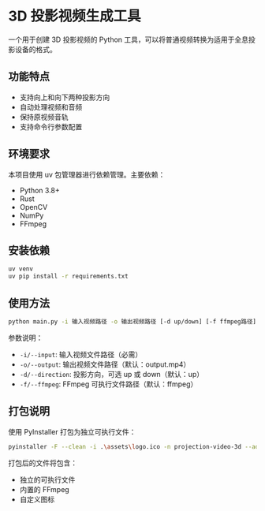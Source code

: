 # 3D 投影视频生成工具

一个用于创建 3D 投影视频的 Python 工具，可以将普通视频转换为适用于全息投影设备的格式。

## 功能特点

- 支持向上和向下两种投影方向
- 自动处理视频和音频
- 保持原视频音轨
- 支持命令行参数配置

## 环境要求

本项目使用 uv 包管理器进行依赖管理。主要依赖：

- Python 3.8+
- Rust
- OpenCV
- NumPy
- FFmpeg

## 安装依赖

```bash
uv venv
uv pip install -r requirements.txt
```

## 使用方法

```bash
python main.py -i 输入视频路径 -o 输出视频路径 [-d up/down] [-f ffmpeg路径]
```

参数说明：

- `-i/--input`: 输入视频文件路径（必需）
- `-o/--output`: 输出视频文件路径（默认：output.mp4）
- `-d/--direction`: 投影方向，可选 up 或 down（默认：up）
- `-f/--ffmpeg`: FFmpeg 可执行文件路径（默认：ffmpeg）

## 打包说明

使用 PyInstaller 打包为独立可执行文件：

```bash
pyinstaller -F --clean -i .\assets\logo.ico -n projection-video-3d --add-binary ".\assets\ffmpeg.exe;." .\main.py
```

打包后的文件将包含：

- 独立的可执行文件
- 内置的 FFmpeg
- 自定义图标
